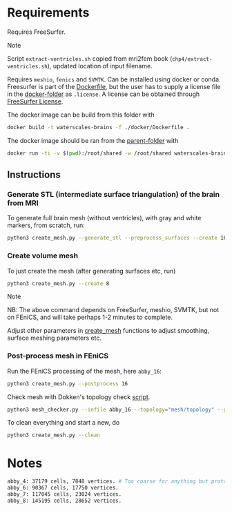 # Requirements

Requires FreeSurfer.

> [!NOTE]  
> Script `extract-ventricles.sh` copied from mri2fem book (`chp4/extract-ventricles.sh`), updated location of input filename.

Requires `meshio`, `fenics` and `SVMTK`.
Can be installed using docker or conda.
Freesurfer is part of the [Dockerfile](./docker/Dockerfile), but the user has to supply a license file in the [docker-folder](./docker/) as `.license`.
A license can be obtained through [FreeSurfer License](https://surfer.nmr.mgh.harvard.edu/fswiki/License).

The docker image can be build from this folder with

```bash
docker build -t waterscales-brains -f ./docker/Dockerfile .
```

The docker image should be ran from the [parent-folder](./..) with

```bash
docker run -ti -v $(pwd):/root/shared -w /root/shared waterscales-brains
```

## Instructions

### Generate STL (intermediate surface triangulation) of the brain from MRI

To generate full brain mesh (without ventricles), with gray and white markers, from scratch, run:

```bash
python3 create_mesh.py --generate_stl --preprocess_surfaces --create 16
```

### Create volume mesh

To just create the mesh (after generating surfaces etc, run)

```bash
python3 create_mesh.py --create 8
```

> [!NOTE]  
> NB: The above command depends on FreeSurfer, meshio, SVMTK, but not on FEniCS, and will take perhaps 1-2 minutes to complete.

Adjust other parameters in [create_mesh](./create_mesh.py) functions to adjust smoothing, surface meshing parameters etc.

### Post-process mesh in FEniCS

Run the FEniCS processing of the mesh, here `abby_16`:

```bash
python3 create_mesh.py --postprocess 16
```

Check mesh with Dokken's topology check [script](https://gist.github.com/jorgensd/4ebce24192b75a060f342ccf6f4c6555).

```bash
python3 mesh_checker.py --infile abby_16 --topology="mesh/topology" --geometry="mesh/coordinates"
```

To clean everything and start a new, do

```bash
python3 create_mesh.py --clean
```

# Notes

```bash
abby_4: 37179 cells, 7848 vertices. # Too coarse for anything but prototyping
abby_6: 90367 cells, 17750 vertices.
abby_7: 117045 cells, 23024 vertices.
abby_8: 145195 cells, 28652 vertices.
```

